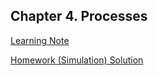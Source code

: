 ## Chapter 4. Processes

[Learning Note](./note/note.md)

[Homework (Simulation) Solution](./homework/simulation/README.md)
